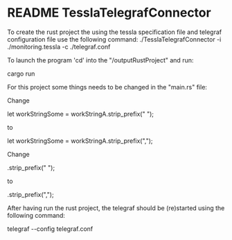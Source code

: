 # README TesslaTelegrafConnector
To create the rust project the using the tessla specification file and telegraf configuration file use the following command: ./TesslaTelegrafConnector -i ./monitoring.tessla -c ./telegraf.conf

To launch the program 'cd' into the "/outputRustProject" and run:

cargo run

For this project some things needs to be changed in the "main.rs" file:

Change

let workStringSome = workStringA.strip_prefix(" ");

to

let workStringSome = workStringA.strip_prefix(",");

Change

.strip_prefix(" ");

to

.strip_prefix(",");

After having run the rust project, the telegraf should be (re)started using the following command:

telegraf --config telegraf.conf